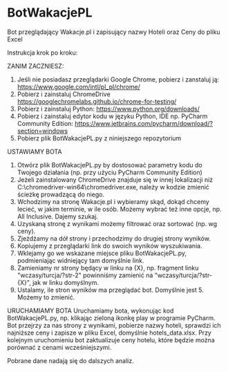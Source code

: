 # BotWakacjePL
Bot przeglądający Wakacje.pl i zapisujący nazwy Hoteli oraz Ceny do pliku Excel

Instrukcja krok po kroku:

ZANIM ZACZNIESZ:
1. Jeśli nie posiadasz przeglądarki Google Chrome, pobierz i zanstaluj ją: https://www.google.com/intl/pl_pl/chrome/
2. Pobierz i zainstaluj ChromeDrive https://googlechromelabs.github.io/chrome-for-testing/
4. Pobierz i zainstaluj Python: https://www.python.org/downloads/
5. Pobierz i zainstaluj edytor kodu w języku Python, IDE np. PyCharm Community Edition: https://www.jetbrains.com/pycharm/download/?section=windows
6. Pobierz plik BotWakacjePL.py z niniejszego repozytorium

USTAWIAMY BOTA
1. Otwórz plik BotWakacjePL.py by dostosować parametry kodu do Twojego działania (np. przy użyciu PyCharm Community Edition)
2. Jeżeli zainstalowany ChromeDrive znajduje się w innej lokalizacji niż C:\chromedriver-win64\chromedriver.exe, należy w kodzie zmienić ścieżkę prowadzącą do niego.
3. Wchodzimy na stronę Wakacje.pl i wybieramy skąd, dokąd chcemy lecieć, w jakim terminie, w ile osób. Możemy wybrać też inne opcje, np. All Inclusive. Dajemy szukaj.
4. Uzyskaną stronę z wynikami możemy filtrować oraz sortować (np. wg ceny).
5. Zjeżdżamy na dół strony i przechodzimy do drugiej strony wyników.
6. Kopiujemy z przeglądarki link do swoich wyników wyszukiwania.
7. Wklejamy go we wskazane miejsce pliku BotWakacjePL.py, podmieniając widniejący tam domyślnie link.
8. Zamieniamy nr strony będący w linku na {X}, np. fragment linku "wczasy/turcja/?str-2" powinniśmy zamienić na "wczasy/turcja/?str-{X}", jak w linku domyślnym.
9. Ustalamy, ile stron wyników ma przeglądać bot. Domyślnie jest 5. Możemy to zmienić.

URUCHAMIAMY BOTA
Uruchamiamy bota, wykonując kod BotWakacjePL.py, np. klikając zieloną ikonkę play w programie PyCharm. 
Bot przejrzy za nas strony z wynikami, pobierze nazwy hoteli, sprawdzi ich najniższe ceny i zapisze w pliku Excel, domyślnie hotels_data.xlsx.
Przy kolejnym uruchomieniu bot zaktualizuje ceny hotelu, które będzie można porównać z cenami wcześniejszymi.

Pobrane dane nadają się do dalszych analiz.


